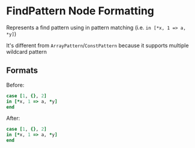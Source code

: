 <!-- BEGIN_AUTOGENERATED -->

# FindPattern Node Formatting

Represents a find pattern using in pattern matching (i.e. `in [*x, 1 => a, *y]`)

It's different from `ArrayPattern`/`ConstPattern` because it supports multiple wildcard pattern

<!-- END_AUTOGENERATED -->

## Formats

Before:

```ruby
case [1, {}, 2]
in [*x, 1 => a, *y]
end
```

After:

```ruby
case [1, {}, 2]
in [*x, 1 => a, *y]
end
```
